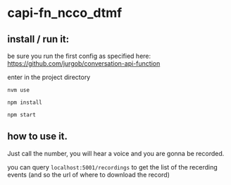# capi-fn_ncco_dtmf

## install / run it:

be sure you run the first config as specified here: https://github.com/jurgob/conversation-api-function


enter in the project directory
```
nvm use

npm install

npm start

```

## how to use it. 

Just call the number, you will hear a voice and you are gonna be recorded.

you can query `localhost:5001/recordings` to get the list of the recerding events (and so the url of where to download the record)


